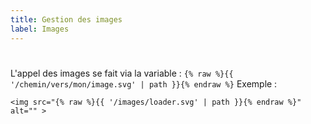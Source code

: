 ```yaml
---
title: Gestion des images
label: Images
---
```


# 
L'appel des images se fait via la variable : `{% raw %}{{ '/chemin/vers/mon/image.svg' | path }}{% endraw %}`
Exemple :
```
<img src="{% raw %}{{ '/images/loader.svg' | path }}{% endraw %}" alt="" >
```




